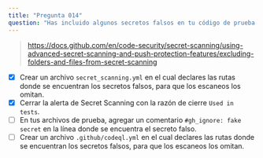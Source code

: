 ```yaml
---
title: "Pregunta 014"
question: "Has incluido algunos secretos falsos en tu código de prueba y han sido detectados por el escaneo de secretos de GitHub. ¿Qué puedes hacer para indicarle a GitHub que estos son secretos falsos usados en pruebas y que pueden ser ignorados por el escaneo de secretos? (Elige dos.)"
---
```


> https://docs.github.com/en/code-security/secret-scanning/using-advanced-secret-scanning-and-push-protection-features/excluding-folders-and-files-from-secret-scanning
- [x] Crear un archivo `secret_scanning.yml` en el cual declares las rutas donde se encuentran los secretos falsos, para que los escaneos los omitan.
- [x] Cerrar la alerta de Secret Scanning con la razón de cierre `Used in tests`.
- [ ] En tus archivos de prueba, agregar un comentario `#gh_ignore: fake secret` en la línea donde se encuentra el secreto falso.
- [ ] Crear un archivo `.github/codeql.yml` en el cual declares las rutas donde se encuentran los secretos falsos, para que los escaneos los omitan.
